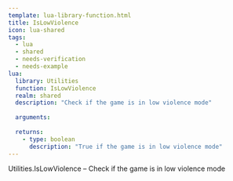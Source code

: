 ```yaml
---
template: lua-library-function.html
title: IsLowViolence
icon: lua-shared
tags:
  - lua
  - shared
  - needs-verification
  - needs-example
lua:
  library: Utilities
  function: IsLowViolence
  realm: shared
  description: "Check if the game is in low violence mode"
  
  arguments:
  
  returns:
    - type: boolean
      description: "True if the game is in low violence mode"
---
```


<div class="lua__search__keywords">
Utilities.IsLowViolence &#x2013; Check if the game is in low violence mode
</div>
